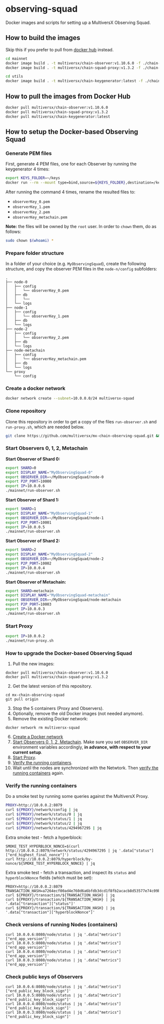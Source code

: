 # observing-squad

Docker images and scripts for setting up a MultiversX Observing Squad.

## How to build the images

Skip this if you prefer to pull from [docker hub](https://hub.docker.com/u/multiversx) instead.

```bash
cd mainnet
docker image build . -t multiversx/chain-observer:v1.10.6.0 -f ./chain-observer
docker image build . -t multiversx/chain-squad-proxy:v1.3.2 -f ./chain-proxy
```

```bash
cd utils
docker image build . -t multiversx/chain-keygenerator:latest -f ./chain-keygenerator
```

## How to pull the images from Docker Hub

```bash
docker pull multiversx/chain-observer:v1.10.6.0
docker pull multiversx/chain-squad-proxy:v1.3.2
docker pull multiversx/chain-keygenerator:latest
```

## How to setup the Docker-based Observing Squad

### Generate PEM files

First, generate 4 PEM files, one for each Observer by running the keygenerator 4 times:

```bash
export KEYS_FOLDER=~/keys
docker run --rm --mount type=bind,source=${KEYS_FOLDER},destination=/keys --workdir /keys multiversx/chain-keygenerator:latest
```

After running the command 4 times, rename the resulted files to:

- `observerKey_0.pem`
- `observerKey_1.pem`
- `observerKey_2.pem`
- `observerKey_metachain.pem`

**Note:** the files will be owned by the `root` user. In order to `chown` them, do as follows:

```bash
sudo chown $(whoami) *
```

### Prepare folder structure

In a folder of your choice (e.g. `MyObservingSquad`), create the following structure, and copy the observer PEM files in the `node-n/config` subfolders:

```
.
├── node-0
│   ├── config
│   │   └── observerKey_0.pem
│   ├── db
│   │   └──
│   └── logs
├── node-1
│   ├── config
│   │   └── observerKey_1.pem
│   ├── db
│   └── logs
├── node-2
│   ├── config
│   │   └── observerKey_2.pem
│   ├── db
│   └── logs
├── node-metachain
│   ├── config
│   │   └── observerKey_metachain.pem
│   ├── db
│   └── logs
└── proxy
    └── config
```

### Create a docker network

```bash
docker network create --subnet=10.0.0.0/24 multiversx-squad
```

### Clone repository

Clone this repository in order to get a copy of the files `run-observer.sh` and `run-proxy.sh`, which are needed below.

```bash
git clone https://github.com/multiversx/mx-chain-observing-squad.git && cd mx-chain-observing-squad
```

### Start Observers 0, 1, 2, Metachain

**Start Observer of Shard 0:**

```bash
export SHARD=0
export DISPLAY_NAME="MyObservingSquad-0"
export OBSERVER_DIR=~/MyObservingSquad/node-0
export P2P_PORT=10000
export IP=10.0.0.6
./mainnet/run-observer.sh
```

**Start Observer of Shard 1:**

```bash
export SHARD=1
export DISPLAY_NAME="MyObservingSquad-1"
export OBSERVER_DIR=~/MyObservingSquad/node-1
export P2P_PORT=10001
export IP=10.0.0.5
./mainnet/run-observer.sh
```

**Start Observer of Shard 2:**

```bash
export SHARD=2
export DISPLAY_NAME="MyObservingSquad-2"
export OBSERVER_DIR=~/MyObservingSquad/node-2
export P2P_PORT=10002
export IP=10.0.0.4
./mainnet/run-observer.sh
```

**Start Observer of Metachain:**

```bash
export SHARD=metachain
export DISPLAY_NAME="MyObservingSquad-metachain"
export OBSERVER_DIR=~/MyObservingSquad/node-metachain
export P2P_PORT=10003
export IP=10.0.0.3
./mainnet/run-observer.sh
```

### Start Proxy

```bash
export IP=10.0.0.2
./mainnet/run-proxy.sh
```

### How to upgrade the Docker-based Observing Squad

1. Pull the new images:
```
docker pull multiversx/chain-observer:v1.10.6.0
docker pull multiversx/chain-squad-proxy:v1.3.2
```
2. Get the latest version of this repository.
```
cd mx-chain-observing-squad
git pull origin
```
3. Stop the 5 containers (Proxy and Observers).
4. Optionally, remove the old Docker images (not needed anymore).
5. Remove the existing Docker network: 
```
docker network rm multiversx-squad
```
6. [Create a Docker network](#create-a-docker-network)
7. [Start Observers 0, 1, 2, Metachain](#start-observers-0-1-2-metachain). Make sure you set `OBSERVER_DIR` environment variables accordingly, **in advance, with respect to your current setup**.
8. [Start Proxy](#start-proxy).
9. [Verify the running containers](#verify-the-running-containers).
10. Wait until the nodes are synchronized with the Netwtork. Then [verify the running containers](#verify-the-running-containers) again.

### Verify the running containers

Do a smoke test by running some queries against the MultiversX Proxy.

```bash
PROXY=http://10.0.0.2:8079
curl ${PROXY}/network/config | jq
curl ${PROXY}/network/status/0 | jq
curl ${PROXY}/network/status/1 | jq
curl ${PROXY}/network/status/2 | jq
curl ${PROXY}/network/status/4294967295 | jq
```

Extra smoke test - fetch a hyperblock:
```
SMOKE_TEST_HYPERBLOCK_NONCE=$(curl http://10.0.0.2:8079/network/status/4294967295 | jq '.data["status"]["erd_highest_final_nonce"]')
curl http://10.0.0.2:8079/hyperblock/by-nonce/${SMOKE_TEST_HYPERBLOCK_NONCE} | jq
```

Extra smoke test - fetch a transaction, and inspect its `status` and `hyperblockNonce` fields (which must be set):
```
PROXY=http://10.0.0.2:8079
TRANSACTION_HASH=a7264ecf00ad4e760d6a6bfdb3dcd1f8fb2acacb8d53577e74c09b6148812bd8
curl ${PROXY}/transaction/${TRANSACTION_HASH} | jq
curl ${PROXY}/transaction/${TRANSACTION_HASH} | jq '.data["transaction"]["status"]'
curl ${PROXY}/transaction/${TRANSACTION_HASH} | jq '.data["transaction"]["hyperblockNonce"]'
```

### Check versions of running Nodes (containers)

```
curl 10.0.0.6:8080/node/status | jq '.data["metrics"]["erd_app_version"]'
curl 10.0.0.5:8080/node/status | jq '.data["metrics"]["erd_app_version"]'
curl 10.0.0.4:8080/node/status | jq '.data["metrics"]["erd_app_version"]'
curl 10.0.0.3:8080/node/status | jq '.data["metrics"]["erd_app_version"]'
```

### Check public keys of Observers

```
curl 10.0.0.6:8080/node/status | jq '.data["metrics"]["erd_public_key_block_sign"]'
curl 10.0.0.5:8080/node/status | jq '.data["metrics"]["erd_public_key_block_sign"]'
curl 10.0.0.4:8080/node/status | jq '.data["metrics"]["erd_public_key_block_sign"]'
curl 10.0.0.3:8080/node/status | jq '.data["metrics"]["erd_public_key_block_sign"]'
```
